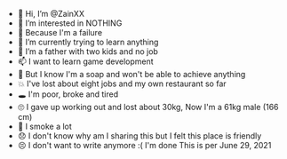 - 👋 Hi, I’m @ZainXX
- 👀 I’m interested in NOTHING
- 🤗 Because I'm a failure
- 🌱 I’m currently trying to learn anything
- 💞️ I’m a father with two kids and no job
- 📫 I want to learn game development
- 🧼 But I know I'm a soap and won't be able to achieve anything
- 💥 I've lost about eight jobs and my own restaurant so far
- 🕳 I'm poor, broke and tired
- 🙄 I gave up working out and lost about 30kg, Now I'm a 61kg male (166 cm)
- 🤩 I smoke a lot
- 😞 I don't know why am I sharing this but I felt this place is friendly 
- 😣 I don't want to write anymore :( I'm done
This is per June 29, 2021
